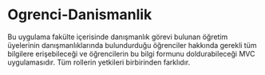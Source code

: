 # Ogrenci-Danismanlik
Bu uygulama fakülte içerisinde  danışmanlık görevi bulunan öğretim üyelerinin danışmanlıklarında bulundurduğu öğrenciler hakkında gerekli tüm bilgilere erişebileceği ve öğrencilerin bu bilgi formunu doldurabileceği MVC uygulamasıdır.
Tüm rollerin yetkileri birbirinden farklıdır.
